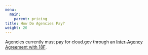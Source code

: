 ```yaml
---
menu:
  main:
    parent: pricing
title: How Do Agencies Pay?
weight: 20
---
```


Agencies currently must pay for cloud.gov through an [Inter-Agency Agreement with 18F](https://pages.18f.gov/iaa-forms/primer.html).
